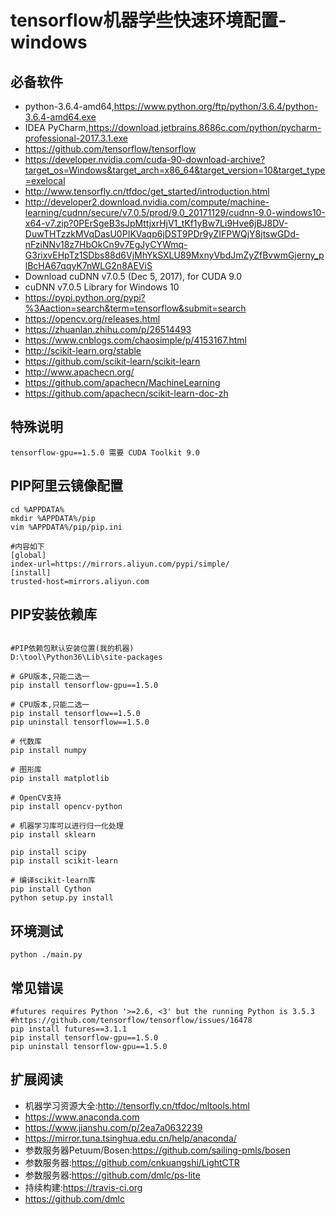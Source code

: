 
# tensorflow机器学些快速环境配置-windows

## 必备软件
- python-3.6.4-amd64,https://www.python.org/ftp/python/3.6.4/python-3.6.4-amd64.exe
- IDEA PyCharm,https://download.jetbrains.8686c.com/python/pycharm-professional-2017.3.1.exe
- https://github.com/tensorflow/tensorflow
- https://developer.nvidia.com/cuda-90-download-archive?target_os=Windows&target_arch=x86_64&target_version=10&target_type=exelocal
- http://www.tensorfly.cn/tfdoc/get_started/introduction.html
- http://developer2.download.nvidia.com/compute/machine-learning/cudnn/secure/v7.0.5/prod/9.0_20171129/cudnn-9.0-windows10-x64-v7.zip?0PErSgeB3sJpMttjxrHjV1_tKf1yBw7Li9Hve6jBJ8DV-DuwTHTzzkMVqDasU0PIKVaqp6jDST9PDr9yZIFPWQjY8jtswGDd-nFziNNv18z7HbOkCn9v7EgJyCYWmq-G3rixvEHpTz1SDbs88d6VjMhYkSXLU89MxnyVbdJmZyZfBvwmGjerny_plBcHA67qqyK7nWLG2n8AEViS
- Download cuDNN v7.0.5 (Dec 5, 2017), for CUDA 9.0
- cuDNN v7.0.5 Library for Windows 10
- https://pypi.python.org/pypi?%3Aaction=search&term=tensorflow&submit=search
- https://opencv.org/releases.html
- https://zhuanlan.zhihu.com/p/26514493
- https://www.cnblogs.com/chaosimple/p/4153167.html
- http://scikit-learn.org/stable
- https://github.com/scikit-learn/scikit-learn
- http://www.apachecn.org/
- https://github.com/apachecn/MachineLearning
- https://github.com/apachecn/scikit-learn-doc-zh


## 特殊说明
```
tensorflow-gpu==1.5.0 需要 CUDA Toolkit 9.0
```

## PIP阿里云镜像配置
```shell
cd %APPDATA%
mkdir %APPDATA%/pip
vim %APPDATA%/pip/pip.ini

#内容如下
[global]
index-url=https://mirrors.aliyun.com/pypi/simple/
[install]
trusted-host=mirrors.aliyun.com
```

## PIP安装依赖库
```shell

#PIP依赖包默认安装位置(我的机器)
D:\tool\Python36\Lib\site-packages

# GPU版本,只能二选一
pip install tensorflow-gpu==1.5.0

# CPU版本,只能二选一
pip install tensorflow==1.5.0
pip uninstall tensorflow==1.5.0

# 代数库
pip install numpy

# 图形库
pip install matplotlib

# OpenCV支持
pip install opencv-python

# 机器学习库可以进行归一化处理
pip install sklearn

pip install scipy
pip install scikit-learn

# 编译scikit-learn库
pip install Cython
python setup.py install
```

## 环境测试
```shell
python ./main.py
```

## 常见错误
```
#futures requires Python '>=2.6, <3' but the running Python is 3.5.3
#https://github.com/tensorflow/tensorflow/issues/16478
pip install futures==3.1.1
pip install tensorflow-gpu==1.5.0
pip uninstall tensorflow-gpu==1.5.0
```

## 扩展阅读
- 机器学习资源大全:http://tensorfly.cn/tfdoc/mltools.html
- https://www.anaconda.com
- https://www.jianshu.com/p/2ea7a0632239
- https://mirror.tuna.tsinghua.edu.cn/help/anaconda/
- 参数服务器Petuum/Bosen:https://github.com/sailing-pmls/bosen
- 参数服务器:https://github.com/cnkuangshi/LightCTR
- 参数服务器:https://github.com/dmlc/ps-lite
- 持续构建:https://travis-ci.org
- https://github.com/dmlc
